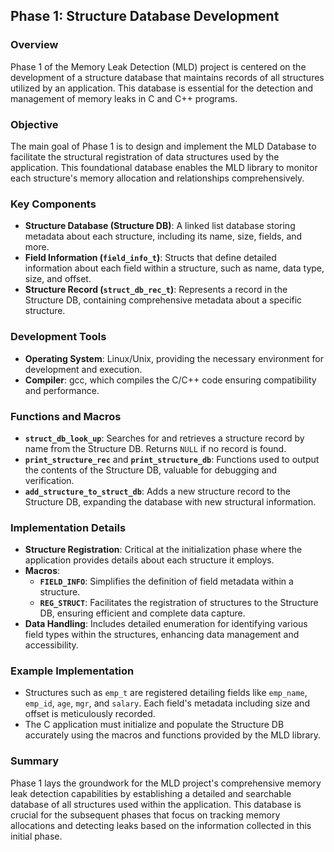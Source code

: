 ## Phase 1: Structure Database Development

### Overview
Phase 1 of the Memory Leak Detection (MLD) project is centered on the development of a structure database that maintains records of all structures utilized by an application. This database is essential for the detection and management of memory leaks in C and C++ programs.

### Objective
The main goal of Phase 1 is to design and implement the MLD Database to facilitate the structural registration of data structures used by the application. This foundational database enables the MLD library to monitor each structure's memory allocation and relationships comprehensively.

### Key Components
- **Structure Database (Structure DB)**: A linked list database storing metadata about each structure, including its name, size, fields, and more.
- **Field Information (`field_info_t`)**: Structs that define detailed information about each field within a structure, such as name, data type, size, and offset.
- **Structure Record (`struct_db_rec_t`)**: Represents a record in the Structure DB, containing comprehensive metadata about a specific structure.

### Development Tools
- **Operating System**: Linux/Unix, providing the necessary environment for development and execution.
- **Compiler**: gcc, which compiles the C/C++ code ensuring compatibility and performance.

### Functions and Macros
- **`struct_db_look_up`**: Searches for and retrieves a structure record by name from the Structure DB. Returns `NULL` if no record is found.
- **`print_structure_rec`** and **`print_structure_db`**: Functions used to output the contents of the Structure DB, valuable for debugging and verification.
- **`add_structure_to_struct_db`**: Adds a new structure record to the Structure DB, expanding the database with new structural information.

### Implementation Details
- **Structure Registration**: Critical at the initialization phase where the application provides details about each structure it employs.
- **Macros**:
  - **`FIELD_INFO`**: Simplifies the definition of field metadata within a structure.
  - **`REG_STRUCT`**: Facilitates the registration of structures to the Structure DB, ensuring efficient and complete data capture.
- **Data Handling**: Includes detailed enumeration for identifying various field types within the structures, enhancing data management and accessibility.

### Example Implementation
- Structures such as `emp_t` are registered detailing fields like `emp_name`, `emp_id`, `age`, `mgr`, and `salary`. Each field's metadata including size and offset is meticulously recorded.
- The C application must initialize and populate the Structure DB accurately using the macros and functions provided by the MLD library.

### Summary
Phase 1 lays the groundwork for the MLD project's comprehensive memory leak detection capabilities by establishing a detailed and searchable database of all structures used within the application. This database is crucial for the subsequent phases that focus on tracking memory allocations and detecting leaks based on the information collected in this initial phase.
